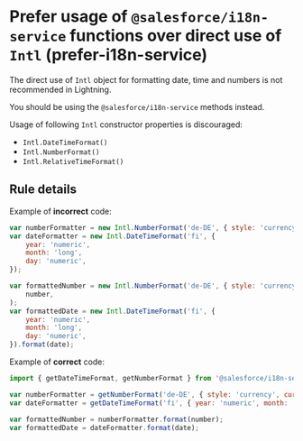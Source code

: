 # Prefer usage of `@salesforce/i18n-service` functions over direct use of `Intl` (prefer-i18n-service)

The direct use of `Intl` object for formatting date, time and numbers is not recommended in Lightning.

You should be using the `@salesforce/i18n-service` methods instead.

Usage of following `Intl` constructor properties is discouraged:

-   `Intl.DateTimeFormat()`
-   `Intl.NumberFormat()`
-   `Intl.RelativeTimeFormat()`

## Rule details

Example of **incorrect** code:

```js
var numberFormatter = new Intl.NumberFormat('de-DE', { style: 'currency', currency: 'EUR' });
var dateFormatter = new Intl.DateTimeFormat('fi', {
    year: 'numeric',
    month: 'long',
    day: 'numeric',
});

var formattedNumber = new Intl.NumberFormat('de-DE', { style: 'currency', currency: 'EUR' }).format(
    number,
);
var formattedDate = new Intl.DateTimeFormat('fi', {
    year: 'numeric',
    month: 'long',
    day: 'numeric',
}).format(date);
```

Example of **correct** code:

```js
import { getDateTimeFormat, getNumberFormat } from '@salesforce/i18n-service';

var numberFormatter = getNumberFormat('de-DE', { style: 'currency', currency: 'EUR' });
var dateFormatter = getDateTimeFormat('fi', { year: 'numeric', month: 'long', day: 'numeric' });

var formattedNumber = numberFormatter.format(number);
var formattedDate = dateFormatter.format(date);
```
